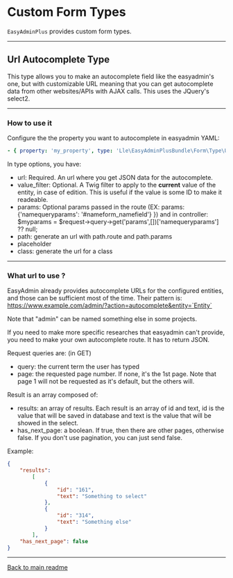 # Custom Form Types

`EasyAdminPlus` provides custom form types.

-------
## Url Autocomplete Type

This type allows you to make an autocomplete field like the easyadmin's one, but with customizable URL meaning that you can get autocomplete data from other websites/APIs with AJAX calls. This uses the JQuery's select2.

-------
### How to use it

Configure the the property you want to autocomplete in easyadmin YAML:
```yaml
- { property: 'my_property', type: 'Lle\EasyAdminPlusBundle\Form\Type\UrlAutocompleteType', type_options: {'url': 'https://core.nathyslog.com/service.core/services-json', 'value_filter':'service_name'} }
```

In type options, you have:
- url: Required. An url where you get JSON data for the autocomplete.
- value_filter: Optional. A Twig filter to apply to the **current** value of the entity, in case of edition. This is useful if the value is some ID to make it readeable.
- params: Optional params passed in the route (EX: params: {'namequeryparams': '#nameform_namefield'} }) and in controller: $myparams = $request->query->get('params',[])['namequeryparams'] ?? null;
- path: generate an url with path.route and path.params
- placeholder
- class: generate the url for a class
-------
### What url to use ?

EasyAdmin already provides autocomplete URLs for the configured entities, and those can be sufficient most of the time.
Their pattern is: https://www.example.com/admin/?action=autocomplete&entity=`Entity`

Note that "admin" can be named something else in some projects.

If you need to make more specific researches that easyadmin can't provide, you need to make your own autocomplete route.
It has to return JSON.

Request queries are: (in GET)
- query: the current term the user has typed
- page: the requested page number. If none, it's the 1st page. Note that page 1 will not be requested as it's default, but the others will.

Result is an array composed of:
- results: an array of results. Each result is an array of id and text, id is the value that will be saved in database and text is the value that will be showed in the select.
- has_next_page: a boolean. If true, then there are other pages, otherwise false. If you don't use pagination, you can just send false.

Example:
```json
{
    "results":
        [
            {
                "id": "161",
                "text": "Something to select"
            },
            {
                "id": "314",
                "text": "Something else"
            }
        ],
    "has_next_page": false
}
```


-------
[Back to main readme](../README.md)
